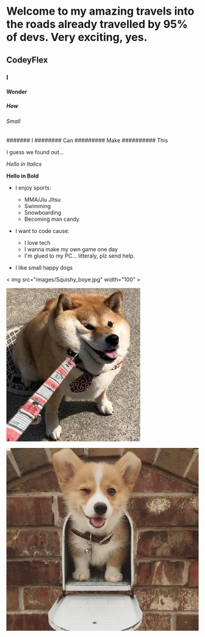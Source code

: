 # Welcome to my amazing travels into the roads already travelled by 95% of devs. Very exciting, yes.
## CodeyFlex
### I
#### Wonder
##### How
###### Small
####### I
######## Can
######### Make
########## This

I guess we found out...

*Hello in Italics*

**Hello in Bold**

* I enjoy sports:
  * MMA/Jiu Jitsu
  * Swimming
  * Snowboarding
  * Becoming man candy
  
* I want to code cause:
  * I love tech
  * I wanna make my own game one day
  * I'm glued to my PC... litteraly, plz send help.
  
* I like small happy dogs

< img src="images/Squishy_boye.jpg" width="100" >

![Chubsy Doggo](Images/Squishy_boye.jpg?raw=true)
  
![Corgi Doggo](Images/xHQ0wyc.jpg?raw=true)
